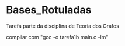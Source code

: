 # Bases_Rotuladas
Tarefa parte da disciplina de Teoria dos Grafos

compilar com "gcc -o tarefa1b main.c -lm"